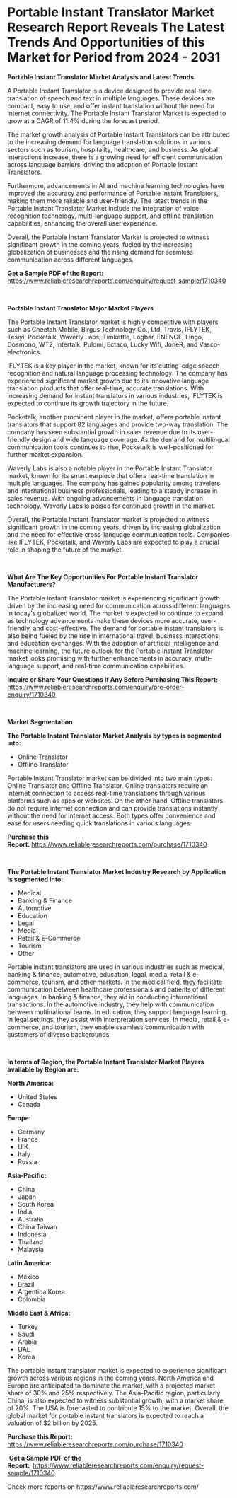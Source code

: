<p><h1>Portable Instant Translator Market Research Report Reveals The Latest Trends And Opportunities of this Market for Period from 2024 - 2031</h1></p><p><strong>Portable Instant Translator Market Analysis and Latest Trends</strong></p>
<p><p>A Portable Instant Translator is a device designed to provide real-time translation of speech and text in multiple languages. These devices are compact, easy to use, and offer instant translation without the need for internet connectivity. The Portable Instant Translator Market is expected to grow at a CAGR of 11.4% during the forecast period.</p><p>The market growth analysis of Portable Instant Translators can be attributed to the increasing demand for language translation solutions in various sectors such as tourism, hospitality, healthcare, and business. As global interactions increase, there is a growing need for efficient communication across language barriers, driving the adoption of Portable Instant Translators.</p><p>Furthermore, advancements in AI and machine learning technologies have improved the accuracy and performance of Portable Instant Translators, making them more reliable and user-friendly. The latest trends in the Portable Instant Translator Market include the integration of voice recognition technology, multi-language support, and offline translation capabilities, enhancing the overall user experience.</p><p>Overall, the Portable Instant Translator Market is projected to witness significant growth in the coming years, fueled by the increasing globalization of businesses and the rising demand for seamless communication across different languages.</p></p>
<p><strong>Get a Sample PDF of the Report:&nbsp;</strong> <a href="https://www.reliableresearchreports.com/enquiry/request-sample/1710340">https://www.reliableresearchreports.com/enquiry/request-sample/1710340</a></p>
<p>&nbsp;</p>
<p><strong>Portable Instant Translator Major Market Players</strong></p>
<p><p>The Portable Instant Translator market is highly competitive with players such as Cheetah Mobile, Birgus Technology Co., Ltd, Travis, IFLYTEK, Tesiyi, Pocketalk, Waverly Labs, Timkettle, Logbar, ENENCE, Lingo, Dosmono, WT2, Intertalk, Pulomi, Ectaco, Lucky Wifi, JoneR, and Vasco-electronics.</p><p>IFLYTEK is a key player in the market, known for its cutting-edge speech recognition and natural language processing technology. The company has experienced significant market growth due to its innovative language translation products that offer real-time, accurate translations. With increasing demand for instant translators in various industries, IFLYTEK is expected to continue its growth trajectory in the future.</p><p>Pocketalk, another prominent player in the market, offers portable instant translators that support 82 languages and provide two-way translation. The company has seen substantial growth in sales revenue due to its user-friendly design and wide language coverage. As the demand for multilingual communication tools continues to rise, Pocketalk is well-positioned for further market expansion.</p><p>Waverly Labs is also a notable player in the Portable Instant Translator market, known for its smart earpiece that offers real-time translation in multiple languages. The company has gained popularity among travelers and international business professionals, leading to a steady increase in sales revenue. With ongoing advancements in language translation technology, Waverly Labs is poised for continued growth in the market.</p><p>Overall, the Portable Instant Translator market is projected to witness significant growth in the coming years, driven by increasing globalization and the need for effective cross-language communication tools. Companies like IFLYTEK, Pocketalk, and Waverly Labs are expected to play a crucial role in shaping the future of the market.</p></p>
<p>&nbsp;</p>
<p><strong>What Are The Key Opportunities For Portable Instant Translator Manufacturers?</strong></p>
<p><p>The Portable Instant Translator market is experiencing significant growth driven by the increasing need for communication across different languages in today's globalized world. The market is expected to continue to expand as technology advancements make these devices more accurate, user-friendly, and cost-effective. The demand for portable instant translators is also being fueled by the rise in international travel, business interactions, and education exchanges. With the adoption of artificial intelligence and machine learning, the future outlook for the Portable Instant Translator market looks promising with further enhancements in accuracy, multi-language support, and real-time communication capabilities.</p></p>
<p><strong>Inquire or Share Your Questions If Any Before Purchasing This Report:</strong> <a href="https://www.reliableresearchreports.com/enquiry/pre-order-enquiry/1710340">https://www.reliableresearchreports.com/enquiry/pre-order-enquiry/1710340</a></p>
<p>&nbsp;</p>
<p><strong>Market Segmentation</strong></p>
<p><strong>The Portable Instant Translator Market Analysis by types is segmented into:</strong></p>
<p><ul><li>Online Translator</li><li>Offline Translator</li></ul></p>
<p><p>Portable Instant Translator market can be divided into two main types: Online Translator and Offline Translator. Online translators require an internet connection to access real-time translations through various platforms such as apps or websites. On the other hand, Offline translators do not require internet connection and can provide translations instantly without the need for internet access. Both types offer convenience and ease for users needing quick translations in various languages.</p></p>
<p><strong>Purchase this Report:&nbsp;</strong><a href="https://www.reliableresearchreports.com/purchase/1710340">https://www.reliableresearchreports.com/purchase/1710340</a></p>
<p>&nbsp;</p>
<p><strong>The Portable Instant Translator Market Industry Research by Application is segmented into:</strong></p>
<p><ul><li>Medical</li><li>Banking & Finance</li><li>Automotive</li><li>Education</li><li>Legal</li><li>Media</li><li>Retail & E-Commerce</li><li>Tourism</li><li>Other</li></ul></p>
<p><p>Portable instant translators are used in various industries such as medical, banking & finance, automotive, education, legal, media, retail & e-commerce, tourism, and other markets. In the medical field, they facilitate communication between healthcare professionals and patients of different languages. In banking & finance, they aid in conducting international transactions. In the automotive industry, they help with communication between multinational teams. In education, they support language learning. In legal settings, they assist with interpretation services. In media, retail & e-commerce, and tourism, they enable seamless communication with customers of diverse backgrounds.</p></p>
<p>&nbsp;</p>
<p><strong>In terms of Region, the Portable Instant Translator Market Players available by Region are:</strong></p>
<p>
    <p> <strong> North America: </strong>
        <ul>
            <li>United States</li>
            <li>Canada</li>
        </ul>
        </p> 
    <p> <strong> Europe: </strong>
        <ul>
            <li>Germany</li>
            <li>France</li>
            <li>U.K.</li>
            <li>Italy</li>
            <li>Russia</li>
        </ul>
        </p> 
    <p> <strong> Asia-Pacific: </strong>
        <ul>
            <li>China</li>
            <li>Japan</li>
            <li>South Korea</li>
            <li>India</li>
            <li>Australia</li>
            <li>China Taiwan</li>
            <li>Indonesia</li>
            <li>Thailand</li>
            <li>Malaysia</li>
        </ul>
        </p> 
    <p> <strong> Latin America: </strong>
        <ul>
            <li>Mexico</li>
            <li>Brazil</li>
            <li>Argentina Korea</li>
            <li>Colombia</li>
        </ul>
        </p> 
    <p> <strong> Middle East & Africa: </strong>
        <ul>
            <li>Turkey</li>
            <li>Saudi</li>
            <li>Arabia</li>
            <li>UAE</li>
            <li>Korea</li>
        </ul>
    </p>
    </p>
<p><p>The portable instant translator market is expected to experience significant growth across various regions in the coming years. North America and Europe are anticipated to dominate the market, with a projected market share of 30% and 25% respectively. The Asia-Pacific region, particularly China, is also expected to witness substantial growth, with a market share of 20%. The USA is forecasted to contribute 15% to the market. Overall, the global market for portable instant translators is expected to reach a valuation of $2 billion by 2025.</p></p>
<p><strong>Purchase this Report: </strong><a href="https://www.reliableresearchreports.com/purchase/1710340">https://www.reliableresearchreports.com/purchase/1710340</a></p>
<p>&nbsp;<strong>Get a Sample PDF of the Report:&nbsp;&nbsp;</strong><a href="https://www.reliableresearchreports.com/enquiry/request-sample/1710340">https://www.reliableresearchreports.com/enquiry/request-sample/1710340</a></p>
<p><strong></strong></p>
<p>Check more reports on https://www.reliableresearchreports.com/</p>